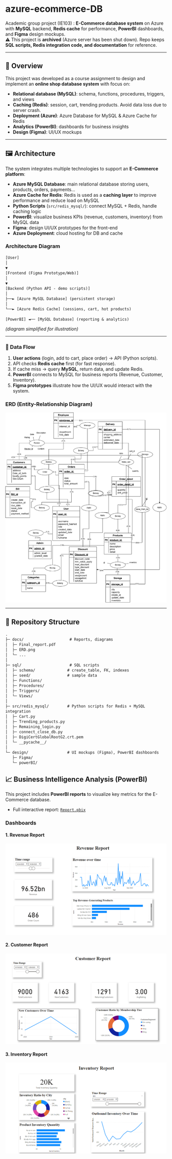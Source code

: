# azure-ecommerce-DB

Academic group project (IE103) : **E-Commerce database system** on Azure with **MySQL** backend, **Redis cache** for performance, **PowerBI** dashboards, and **Figma** design mockups.  
⚠️ This project is **archived** (Azure server has been shut down). Repo keeps **SQL scripts, Redis integration code, and documentation** for reference.

---

## 📌 Overview

This project was developed as a course assignment to design and implement an **online shop database system** with focus on:

- **Relational database (MySQL)**: schema, functions, procedures, triggers, and views  
- **Caching (Redis)**: session, cart, trending products. Avoid data loss due to server crash.   
- **Deployment (Azure)**: Azure Database for MySQL & Azure Cache for Redis  
- **Analytics (PowerBI)**: dashboards for business insights  
- **Design (Figma)**: UI/UX mockups  

---

## 🖼️ Architecture
The system integrates multiple technologies to support an **E-Commerce platform**:

- **Azure MySQL Database**: main relational database storing users, products, orders, payments…
- **Azure Cache for Redis**: Redis is used as a **caching layer** to improve performance and reduce load on MySQL
- **Python Scripts** (`src/redis_mysql/`): connect MySQL + Redis, handle caching logic
- **PowerBI**: visualize business KPIs (revenue, customers, inventory) from MySQL data
- **Figma**: design UI/UX prototypes for the front-end
- **Azure Deployment**: cloud hosting for DB and cache

### Architecture Diagram
```
[User]
│
▼
[Frontend (Figma Prototype/Web)]
│
▼
[Backend (Python API - demo scripts)]
│
├──► [Azure MySQL Database] (persistent storage)
│
└──► [Azure Redis Cache] (sessions, cart, hot products)

[PowerBI] ◄── [MySQL Database] (reporting & analytics)
```
*(diagram simplified for illustration)*

---

### 🔹 Data Flow
1. **User actions** (login, add to cart, place order) → API (Python scripts).  
2. API checks **Redis cache** first (for fast response).  
3. If cache miss → query **MySQL**, return data, and update Redis.  
4. **PowerBI** connects to MySQL for business reports (Revenue, Customer, Inventory).  
5. **Figma prototypes** illustrate how the UI/UX would interact with the system.


### ERD (Entity-Relationship Diagram)
![ERD](docs/ERD.png)

---

## 📂 Repository Structure
```
.
├─ docs/                    # Reports, diagrams
│  ├─ Final_report.pdf
│  ├─ ERD.png
│  └─ ...
│
├─ sql/                     # SQL scripts
│  ├─ schema/              # create_table, FK, indexes
│  ├─ seed/                # sample data
│  ├─ Functions/
│  ├─ Procedures/
│  ├─ Triggers/
│  └─ Views/
│
├─ src/redis_mysql/        # Python scripts for Redis + MySQL integration
│  ├─ Cart.py
│  ├─ Trending_products.py
│  ├─ Remaining_login.py
│  ├─ connect_close_db.py
│  ├─ DigiCertGlobalRootG2.crt.pem
│  └─ __pycache__/
│
└─ design/                 # UI mockups (Figma), PowerBI dashboards
   ├─ Figma/
   └─ powerBI/
```

## 📈 Business Intelligence Analysis (PowerBI)

This project includes **PowerBI reports** to visualize key metrics for the E-Commerce database.

- Full interactive report: [`Report.pbix`](design/powerBI/Report.pbix)

### Dashboards

#### 1. Revenue Report
![Revenue Report](design/powerBI/Report_DoanhThu.PNG)

#### 2. Customer Report
![Customer Report](design/powerBI/Report_KhachHang.PNG)

#### 3. Inventory Report
![Inventory Report](design/powerBI/Report_TonKho.PNG)

